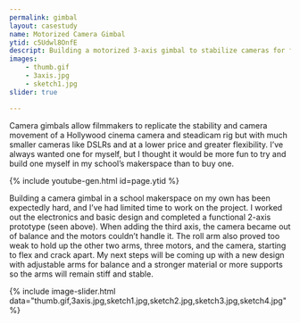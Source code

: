 ```yaml
---
permalink: gimbal
layout: casestudy
name: Motorized Camera Gimbal
ytid: c5Udwl8OnfE
descript: Building a motorized 3-axis gimbal to stabilize cameras for filmmaking using 3D printing and laser cutting. Personal project through the Phillips Academy Makerspace.
images:
    - thumb.gif
    - 3axis.jpg
    - sketch1.jpg
slider: true

---
```


Camera gimbals allow filmmakers to replicate the stability and camera movement of a Hollywood cinema camera and steadicam rig but with much smaller cameras like DSLRs and at a lower price and greater flexibility. I’ve always wanted one for myself, but I thought it would be more fun to try and build one myself in my school’s makerspace than to buy one.

{% include youtube-gen.html id=page.ytid %}

Building a camera gimbal in a school makerspace on my own has been expectedly hard, and I’ve had limited time to work on the project. I worked out the electronics and basic design and completed a functional 2-axis prototype (seen above). When adding the third axis, the camera became out of balance and the motors couldn’t handle it. The roll arm also proved too weak to hold up the other two arms, three motors, and the camera, starting to flex and crack apart. My next steps will be coming up with a new design with adjustable arms for balance and a stronger material or more supports so the arms will remain stiff and stable.

{% include image-slider.html data="thumb.gif,3axis.jpg,sketch1.jpg,sketch2.jpg,sketch3.jpg,sketch4.jpg" %}